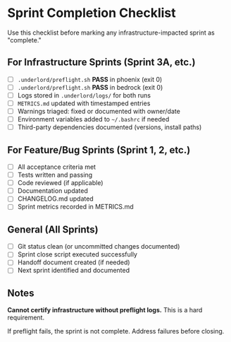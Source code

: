 # Sprint Completion Checklist

Use this checklist before marking any infrastructure-impacted sprint as "complete."

## For Infrastructure Sprints (Sprint 3A, etc.)

- [ ] `.underlord/preflight.sh` **PASS** in phoenix (exit 0)
- [ ] `.underlord/preflight.sh` **PASS** in bedrock (exit 0)
- [ ] Logs stored in `.underlord/logs/` for both runs
- [ ] `METRICS.md` updated with timestamped entries
- [ ] Warnings triaged: fixed or documented with owner/date
- [ ] Environment variables added to `~/.bashrc` if needed
- [ ] Third-party dependencies documented (versions, install paths)

## For Feature/Bug Sprints (Sprint 1, 2, etc.)

- [ ] All acceptance criteria met
- [ ] Tests written and passing
- [ ] Code reviewed (if applicable)
- [ ] Documentation updated
- [ ] CHANGELOG.md updated
- [ ] Sprint metrics recorded in METRICS.md

## General (All Sprints)

- [ ] Git status clean (or uncommitted changes documented)
- [ ] Sprint close script executed successfully
- [ ] Handoff document created (if needed)
- [ ] Next sprint identified and documented

## Notes

**Cannot certify infrastructure without preflight logs.** This is a hard requirement.

If preflight fails, the sprint is not complete. Address failures before closing.
